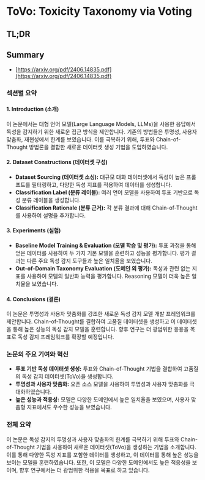 # ToVo: Toxicity Taxonomy via Voting
## TL;DR
## Summary
- [https://arxiv.org/pdf/2406.14835.pdf](https://arxiv.org/pdf/2406.14835.pdf)

### 섹션별 요약

#### 1. Introduction (소개)
이 논문에서는 대형 언어 모델(Large Language Models, LLMs)을 사용한 응답에서 독성을 감지하기 위한 새로운 접근 방식을 제안합니다. 기존의 방법들은 투명성, 사용자 맞춤화, 재현성에서 한계를 보였습니다. 이를 극복하기 위해, 투표와 Chain-of-Thought 방법론을 결합한 새로운 데이터셋 생성 기법을 도입하였습니다.

#### 2. Dataset Constructions (데이터셋 구성)
- **Dataset Sourcing (데이터셋 소싱):** 대규모 대화 데이터셋에서 독성이 높은 프롬프트를 필터링하고, 다양한 독성 지표를 적용하여 데이터를 생성합니다.
- **Classification Label (분류 레이블):** 여러 언어 모델을 사용하여 투표 기반으로 독성 분류 레이블을 생성합니다.
- **Classification Rationale (분류 근거):** 각 분류 결과에 대해 Chain-of-Thought를 사용하여 설명을 추가합니다.

#### 3. Experiments (실험)
- **Baseline Model Training & Evaluation (모델 학습 및 평가):** 투표 과정을 통해 얻은 데이터를 사용하여 두 가지 기본 모델을 훈련하고 성능을 평가합니다. 평가 결과는 다른 주요 독성 감지 도구들과 높은 일치율을 보였습니다.
- **Out-of-Domain Taxonomy Evaluation (도메인 외 평가):** 독성과 관련 없는 지표를 사용하여 모델의 일반화 능력을 평가합니다. Reasoning 모델이 더욱 높은 일치율을 보였습니다.

#### 4. Conclusions (결론)
이 논문은 투명성과 사용자 맞춤화를 강조한 새로운 독성 감지 모델 개발 프레임워크를 제안합니다. Chain-of-Thought를 결합하여 고품질 데이터셋을 생성하고 이 데이터셋을 통해 높은 성능의 독성 감지 모델을 훈련합니다. 향후 연구는 더 광범위한 응용을 목표로 독성 감지 프레임워크를 확장할 예정입니다.

### 논문의 주요 기여와 혁신
- **투표 기반 독성 데이터셋 생성:** 투표와 Chain-of-Thought 기법을 결합하여 고품질의 독성 감지 데이터셋(ToVo)을 생성합니다.
- **투명성과 사용자 맞춤화:** 오픈 소스 모델을 사용하여 투명성과 사용자 맞춤화를 극대화하였습니다.
- **높은 성능과 적응성:** 모델은 다양한 도메인에서 높은 일치율을 보였으며, 사용자 맞춤형 지표에서도 우수한 성능을 보였습니다.

### 전체 요약
이 논문은 독성 감지의 투명성과 사용자 맞춤화의 한계를 극복하기 위해 투표와 Chain-of-Thought 기법을 사용하여 새로운 데이터셋(ToVo)을 생성하는 기법을 소개합니다. 이를 통해 다양한 독성 지표를 포함한 데이터를 생성하고, 이 데이터를 통해 높은 성능을 보이는 모델을 훈련하였습니다. 또한, 이 모델은 다양한 도메인에서도 높은 적응성을 보이며, 향후 연구에서는 더 광범위한 적용을 목표로 하고 있습니다.